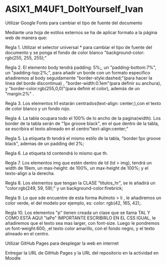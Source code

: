 # ASIX1_M4UF1_DoItYourself_Ivan

Utilizar Google Fonts para cambiar el tipo de fuente del documento

Mediante una hoja de estilos externos se ha de aplicar formato a la página web de manera que:

Regla 1. Utilizar el selector universal * para cambiar el tipo de fuente del documento y se ponga el fondo de color blanco "background-color: rgb(255, 255, 255);"

Regla 2. El elemento body tendrá padding: 5%;, un "padding-bottom:7%", un "padding-top:2%;", para añadir un borde con un formato especifico añadiremos al body seguidamente "border-style:dashed;"(para hacer la linea del borde discontinua) , "border-width:0.1em"(para definir su anchura), y "border-color:rgb(255,0,0)"(para definir el color), además de un "margin:2%" . 


Regla 3. Los elementos h1 estarán centrados(text-align: center;),con el texto de color blanco y un fondo rojo.

Regla 4. La tabla ocupara todo el 100% de lo ancho de la pagina(width).
Los border de la tabla serán de  "1px groove black", en el que dentro de la tabla, se escribira el texto alineado en el centro"text-align:center;"

Regla 5. La etiqueta th tendrá el mismo estilo de la tabla, "border:1px groove black", ademas de un padding del 2%;

Regla 6. La etiqueta td contendrá lo mismo que th.

Regla 7. Los elementos img que estén dentro de td (td > img), tendrá un width  de 19em, un max-height: de 100%, un max-height de 100%; y el texto-align a la derecha.

Regla 8. Los elementos que tengan la CLASE "titulos_hr", se le añadirá un "color:rgb(249, 59, 59);"
y un background-color:firebrick;

Regla 9. Lo que sde encuentre de esta forma #ulmoto > li , le añadiremos un  color verde, el del modelo por ejemplo, es: color: rgb(42, 165, 42);.

Regla 10. Los elementos "p" tienen creada un clase que se llama TAL Y COMO ESTÁ AQUI    "laPe"    IMPORTANTE ESCRIBIRLO EN EL CSS IGUAL, le añadiremos que el texto sea mas larger, con font-size.
Luego le pondremos un font-weight:600; ,el texto color amarillo, con el fondo negro, y el texto alineado en el centro.


Utilizar GitHub Pages para desplegar la web en internet

Entregar la URL de GitHub Pages y la URL del repositorio en la actividad en Moodle